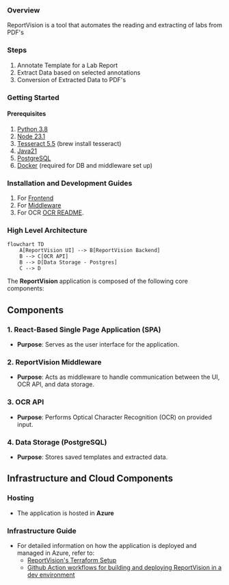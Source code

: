 
### Overview

ReportVision is a tool that automates the reading and extracting of labs from PDF's

### Steps

1. Annotate Template for a Lab Report
2. Extract Data based on selected annotations
3. Conversion of Extracted Data to PDF's 


### Getting Started

#### Prerequisites

1. [Python 3.8](https://www.python.org/downloads/)
2. [Node 23.1](https://nodejs.org/en/download)
3. [Tesseract 5.5](https://formulae.brew.sh/formula/tesseract) (brew install tesseract)
4. [Java21](https://www.oracle.com/java/technologies/downloads/)
5. [PostgreSQL](https://www.postgresql.org/)
6. [Docker](https://www.docker.com/) (required for DB and middleware set up) 

### Installation and Development Guides

1. For [Frontend](https://github.com/CDCgov/ReportVision/blob/main/frontend/README.md)
2. For [Middleware ](https://github.com/CDCgov/ReportVision/blob/main/backend/README.md)
3. For OCR [OCR README](https://github.com/CDCgov/ReportVision/blob/main/OCR/README.md).

### High Level Architecture

```mermaid
flowchart TD
    A[ReportVision UI] --> B[ReportVision Backend]
    B --> C[OCR API]
    B --> D[Data Storage - Postgres]
    C --> D
```


The **ReportVision** application is composed of the following core components:

## Components

### 1. **React-Based Single Page Application (SPA)**
- **Purpose**: Serves as the user interface for the application.

### 2. **ReportVision Middleware**
- **Purpose**: Acts as middleware to handle communication between the UI, OCR API, and data storage.

### 3. **OCR API**
- **Purpose**: Performs Optical Character Recognition (OCR) on provided input.

### 4. **Data Storage (PostgreSQL)**
- **Purpose**: Stores saved templates and extracted data.


## Infrastructure and Cloud Components

### Hosting
- The application is hosted in **Azure**

### Infrastructure Guide
- For detailed information on how the application is deployed and managed in Azure, refer to:
    - [ReportVision's Terraform Setup](../ops/terraform/README.md)
    - [Github Action workflows for building and deploying ReportVision in a dev environment](../.github/workflows/README.md)